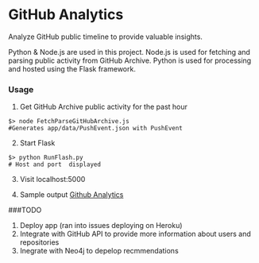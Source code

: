 GitHub Analytics
===============

Analyze GitHub public timeline to provide valuable insights.

Python & Node.js are used in this project. Node.js is used for fetching and parsing public activity from GitHub Archive. 
Python is used for processing and hosted using the Flask framework. 

### Usage 
1. Get GitHub Archive public activity for the past hour
````
$> node FetchParseGitHubArchive.js  
#Generates app/data/PushEvent.json with PushEvent
```` 
2. Start Flask
````
$> python RunFlash.py
# Host and port  displayed
````

3. Visit localhost:5000 

4. Sample output
[Github Analytics](http://github.com/harishvc/githubanalytics/pics/sample-output.png "GitHub Analytics")

###TODO
1. Deploy app (ran into issues deploying on Heroku)
2. Integrate with GitHub API to provide more information about users and repositories
3. Inegrate with Neo4j to depelop recmmendations
